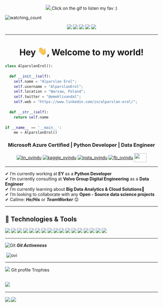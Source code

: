 <!-- <p align="center">
  <img src="https://i.imgur.com/OOpRj.gif" height="200"/>
</p>
<br> -->
<div align="center">
  <a href="https://open.spotify.com/track/086myS9r57YsLbJpU0TgK9?si=RVVma_E-QdO5h7bGl6vgIg">
    <img src="https://media2.giphy.com/media/tqfS3mgQU28ko/giphy.gif?cid=ecf05e47sighzme6yvb3rrxhs220h5yale8hxwi3xvxz44dr&rid=giphy.gif&ct=g">
  </a>
  Click on the gif to listen my fav :)<br>
</div>

<p align="left"> 
<img src="https://komarev.com/ghpvc/?username=AlparslanErol&color=brightgreen" alt="watching_count" />
 </p>
 <p align="center">
<img src="https://img.shields.io/badge/Age-25-red" />
  <img src="https://img.shields.io/badge/Focus-Software%20Development-2bbc8a" />
  <img src="https://img.shields.io/badge/Focus-Data%20Science-2bbc8a" />
  <img src="https://img.shields.io/badge/Lives-Warsaw-2bbc8a" />
  <img src="https://img.shields.io/badge/Languages-English%20%26%20Turkish-2bbc8a" />
</p>
<hr>
<h1 align="center">Hey <img src="https://raw.githubusercontent.com/ABSphreak/ABSphreak/master/gifs/Hi.gif" width="30px">, Welcome to my world! </h1>

```python
class AlparslanErol():
    
  def __init__(self):
    self.name = "Alparslan Erol";
    self.username = "AlparslanErol";
    self.location = "Warsaw, Poland";
    self.twitter = "@emeklivandal";
    self.web = "https://www.linkedin.com/in/alparslan-erol/";
  
  def __str__(self):
    return self.name

if __name__ == '__main__':
    me = AlparslanErol()
```

<h3 align="center">Microsoft Azure Certified | Python Developer | Data Engineer</h3>
<p align="center">
<a href="https://www.linkedin.com/in/alparslan-erol" target="blank"><img align="center" src="https://upload.wikimedia.org/wikipedia/commons/thumb/c/ca/LinkedIn_logo_initials.png/640px-LinkedIn_logo_initials.png" alt="lin_ovindu" height="30" width="40" /></a>  
<a href="https://www.kaggle.com/alparslanerol" target="blank"><img align="center" src="https://cdn4.iconfinder.com/data/icons/logos-and-brands/512/189_Kaggle_logo_logos-512.png" alt="kaggle_ovindu" height="30" width="40" /></a>
<a href="https://www.instagram.com/alparslann001/" target="blank"><img align="center" src="https://upload.wikimedia.org/wikipedia/commons/thumb/a/a5/Instagram_icon.png/2048px-Instagram_icon.png" alt="insta_ovindu" height="30" width="40" /></a>
<a href="https://www.facebook.com/profile.php?id=100013712924815" target="blank"><img align="center" src="https://upload.wikimedia.org/wikipedia/commons/thumb/0/05/Facebook_Logo_%282019%29.png/1024px-Facebook_Logo_%282019%29.png" alt="fb_ovindu" height="30" width="40" /></a>
 <a href = "mailto: alparslann.erol@gmail.com"><img align="center" src="https://www.freepnglogos.com/uploads/logo-gmail-png/logo-gmail-png-gmail-icon-download-png-and-vector-1.png" height="30" width="40" /></a>
</p>
<hr>

✔ I’m currently working at **EY** as a **Python Developer**<br>
✔ I’m currently consulting at **Volvo Group Digital Engineering** as a **Data Engineer**<br>
✔ I’m currently learning about **Big Data Analytics & Cloud Solutions**🥰<br>
✔ I’m looking to collaborate with any **Open - Source data science projects**<br>
✔ Callme: ***He/His*** or ***TeamWorker*** 😊 <br>

<hr>

## 🔧 Technologies & Tools
![](https://img.shields.io/badge/Code-Python-informational?style=flat&logo=python&logoColor=white&color=2bbc8a)
![](https://img.shields.io/badge/Code-Java-informational?style=flat&logo=java&logoColor=white&color=2bbc8a)
![](https://img.shields.io/badge/Code-R-informational?style=flat&logo=R&logoColor=white&color=2bbc8a)
![](https://img.shields.io/badge/Code-C++-informational?style=flat&logo=c%2B%2B&logoColor=white&color=2bbc8a)
![](https://img.shields.io/badge/Shell-Bash-informational?style=flat&logo=gnu-bash&logoColor=white&color=2bbc8a)
![](https://img.shields.io/badge/Tools-MySql-informational?style=flat&logo=mysql&logoColor=white&color=2bbc8a)
![](https://img.shields.io/badge/Tools-Docker-informational?style=flat&logo=docker&logoColor=white&color=2bbc8a)
![](https://img.shields.io/badge/Tools-Kubernetes-informational?style=flat&logo=kubernetes&logoColor=white&color=2bbc8a)
![](https://img.shields.io/badge/Tools-ApacheSpark-informational?style=flat&logo=apachespark&logoColor=white&color=2bbc8a)
![](https://img.shields.io/badge/Tools-Grafana-informational?style=flat&logo=grafana&logoColor=white&color=2bbc8a)
![](https://img.shields.io/badge/Tools-Elasticsearch-informational?style=flat&logo=elastic&logoColor=white&color=2bbc8a)
![](https://img.shields.io/badge/Tools-Jenkins-informational?style=flat&logo=jenkins&logoColor=white&color=2bbc8a)
![](https://img.shields.io/badge/Tools-GIT-informational?style=flat&logo=git&logoColor=white&color=2bbc8a)
![](https://img.shields.io/badge/Cloud-AWS-informational?style=flat&logo=amazonaws&logoColor=white&color=2bbc8a)
![](https://img.shields.io/badge/Cloud-Azure-informational?style=flat&logo=microsoftazure&logoColor=white&color=2bbc8a)
![](https://img.shields.io/badge/OS-Linux-informational?style=flat&logo=linux&logoColor=white&color=2bbc8a)
![](https://img.shields.io/badge/Editor-PyCharm-informational?style=flat&logo=pycharm&logoColor=white&color=2bbc8a)

<hr>
<img src="https://media.giphy.com/media/W5eoZHPpUx9sapR0eu/giphy.gif" width="30px" alt="Git"/>&nbsp;<i><b>Git Activeness</b></i></p>

[comment]: <> (<p><img align="left" src="https://github-readme-stats.vercel.app/api/top-langs?username=AlparslanErol&show_icons=true&locale=en&layout=compact&theme=chartreuse-dark" alt="ovi" /></p>)
<p>&nbsp;<img align="center" src="https://github-readme-stats.vercel.app/api?username=AlparslanErol&show_icons=true&locale=en&theme=chartreuse-dark" alt="ovi" width="410" /></p>

<hr>
<p align="left"><img src="https://media.giphy.com/media/QaMcXSekUWx7aogAUr/giphy.gif" width="30" />&nbsp;Git profile Trophies</p><br>
<img src="https://github-profile-trophy.vercel.app/?username=AlparslanErol&theme=juicyfresh&no-bg=true" />


-----

<a href="https://github.com/AlparslanErol/Hospital_UW_Django">
  <img align="center" src="https://github-readme-stats.vercel.app/api/pin/?username=AlparslanErol&repo=Hospital_UW_Django&title_color=2bbc8a&text_color=c9cacc&icon_color=2bbc8a&bg_color=1d1f21" />
</a>


<a href="https://github.com/AlparslanErol/Stock_Price_Scraping">
  <img align="center" src="https://github-readme-stats.vercel.app/api/pin/?username=AlparslanErol&repo=Stock_Price_Scraping&title_color=2bbc8a&text_color=c9cacc&icon_color=2bbc8a&bg_color=1d1f21" />
</a>    

<!-- Resources -->
<!-- Icons: https://simpleicons.org/ -->
<!-- GitHub Stats: https://github.com/anuraghazra/github-readme-stats -->
<!-- Emojis: https://emojipedia.org/emoji/ -->
<!-- HTML Emojis: https://www.fileformat.info/index.htm -->
<!-- Shields: https://shields.io/ -->
<!-- Awesome GitHub Profile README: https://github.com/abhisheknaiidu/awesome-github-profile-readme -->
<!-- Credits: [Ovindu Wijethunge](https://github.com/OvinduWijethunge) -->
<!-- Credits: [Ovindu Wijethunge](https://github.com/MartinHeinz) -->


